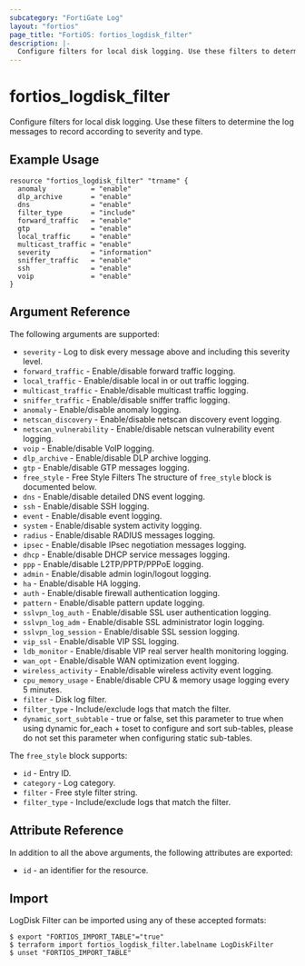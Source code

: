 ```yaml
---
subcategory: "FortiGate Log"
layout: "fortios"
page_title: "FortiOS: fortios_logdisk_filter"
description: |-
  Configure filters for local disk logging. Use these filters to determine the log messages to record according to severity and type.
---
```


# fortios_logdisk_filter
Configure filters for local disk logging. Use these filters to determine the log messages to record according to severity and type.

## Example Usage

```hcl
resource "fortios_logdisk_filter" "trname" {
  anomaly           = "enable"
  dlp_archive       = "enable"
  dns               = "enable"
  filter_type       = "include"
  forward_traffic   = "enable"
  gtp               = "enable"
  local_traffic     = "enable"
  multicast_traffic = "enable"
  severity          = "information"
  sniffer_traffic   = "enable"
  ssh               = "enable"
  voip              = "enable"
}
```

## Argument Reference

The following arguments are supported:

* `severity` - Log to disk every message above and including this severity level.
* `forward_traffic` - Enable/disable forward traffic logging.
* `local_traffic` - Enable/disable local in or out traffic logging.
* `multicast_traffic` - Enable/disable multicast traffic logging.
* `sniffer_traffic` - Enable/disable sniffer traffic logging.
* `anomaly` - Enable/disable anomaly logging.
* `netscan_discovery` - Enable/disable netscan discovery event logging.
* `netscan_vulnerability` - Enable/disable netscan vulnerability event logging.
* `voip` - Enable/disable VoIP logging.
* `dlp_archive` - Enable/disable DLP archive logging.
* `gtp` - Enable/disable GTP messages logging.
* `free_style` - Free Style Filters The structure of `free_style` block is documented below.
* `dns` - Enable/disable detailed DNS event logging.
* `ssh` - Enable/disable SSH logging.
* `event` - Enable/disable event logging.
* `system` - Enable/disable system activity logging.
* `radius` - Enable/disable RADIUS messages logging.
* `ipsec` - Enable/disable IPsec negotiation messages logging.
* `dhcp` - Enable/disable DHCP service messages logging.
* `ppp` - Enable/disable L2TP/PPTP/PPPoE logging.
* `admin` - Enable/disable admin login/logout logging.
* `ha` - Enable/disable HA logging.
* `auth` - Enable/disable firewall authentication logging.
* `pattern` - Enable/disable pattern update logging.
* `sslvpn_log_auth` - Enable/disable SSL user authentication logging.
* `sslvpn_log_adm` - Enable/disable SSL administrator login logging.
* `sslvpn_log_session` - Enable/disable SSL session logging.
* `vip_ssl` - Enable/disable VIP SSL logging.
* `ldb_monitor` - Enable/disable VIP real server health monitoring logging.
* `wan_opt` - Enable/disable WAN optimization event logging.
* `wireless_activity` - Enable/disable wireless activity event logging.
* `cpu_memory_usage` - Enable/disable CPU & memory usage logging every 5 minutes.
* `filter` - Disk log filter.
* `filter_type` - Include/exclude logs that match the filter.
* `dynamic_sort_subtable` - true or false, set this parameter to true when using dynamic for_each + toset to configure and sort sub-tables, please do not set this parameter when configuring static sub-tables.

The `free_style` block supports:

* `id` - Entry ID.
* `category` - Log category.
* `filter` - Free style filter string.
* `filter_type` - Include/exclude logs that match the filter.


## Attribute Reference

In addition to all the above arguments, the following attributes are exported:
* `id` - an identifier for the resource.

## Import

LogDisk Filter can be imported using any of these accepted formats:
```
$ export "FORTIOS_IMPORT_TABLE"="true"
$ terraform import fortios_logdisk_filter.labelname LogDiskFilter
$ unset "FORTIOS_IMPORT_TABLE"
```
